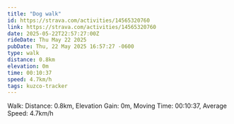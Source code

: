 ```yaml
---
title: "Dog walk"
id: https://strava.com/activities/14565320760
link: https://strava.com/activities/14565320760
date: 2025-05-22T22:57:27:00Z
rideDate: Thu May 22 2025
pubDate: Thu, 22 May 2025 16:57:27 -0600
type: walk
distance: 0.8km
elevation: 0m
time: 00:10:37
speed: 4.7km/h
tags: kuzco-tracker
---
```

Walk: Distance: 0.8km, Elevation Gain: 0m, Moving Time: 00:10:37, Average Speed: 4.7km/h